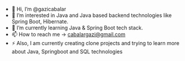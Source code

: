 - 👋 Hi, I’m @gazicabalar
- 👀 I’m interested in Java and Java based backend technologies like Spring Boot, Hibernate.
- 🌱 I’m currently learning Java & Spring Boot tech stack.
- 📫 How to reach me -> cabalargazi@gmail.com
- ⚡ Also, I am currently creating clone projects and trying to learn more about Java, Springboot and SQL technologies

<!---
gazicabalar/gazicabalar is a ✨ special ✨ repository because its `README.md` (this file) appears on your GitHub profile.
You can click the Preview link to take a look at your changes.
--->
